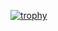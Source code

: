 [![trophy](https://github-profile-trophy.vercel.app/?username=danit-nc-tnt)](https://github.com/ryo-ma/github-profile-trophy)

